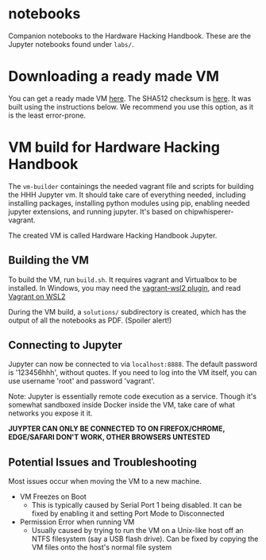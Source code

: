 # notebooks
Companion notebooks to the Hardware Hacking Handbook. These are the Jupyter notebooks found under `labs/`.

# Downloading a ready made VM
You can get a ready made VM [here](https://hardwarehackinghandbook.com/Hardware%20Hacking%20Handbook%20Jupyter.ova). The SHA512 checksum is [here](https://hardwarehackinghandbook.com/Hardware%20Hacking%20Handbook%20Jupyter.ova.sha512sum). It was built using the instructions below. We recommend you use this option, as it is the least error-prone.

# VM build for Hardware Hacking Handbook
The `vm-builder` containings the needed vagrant file and scripts for building the HHH Jupyter vm. It should take care of everything needed, including installing packages, installing python modules using pip, enabling needed jupyter extensions, and running jupyter. It's based on chipwhisperer-vagrant.

The created VM is called Hardware Hacking Handbook Jupyter.

## Building the VM
To build the VM, run `build.sh`. It requires vagrant and Virtualbox to be installed. In Windows, you may need the [vagrant-wsl2 plugin](https://stackoverflow.com/questions/65001570/connection-refused-in-vagrant-using-wsl-2), and read [Vagrant on WSL2](https://www.vagrantup.com/docs/other/wsl)

During the VM build, a `solutions/` subdirectory is created, which has the output of all the notebooks as PDF. (Spoiler alert!)

## Connecting to Jupyter
Jupyter can now be connected to via `localhost:8888`. The default password is '123456hhh', without quotes. If you need to log into the VM itself, you can use username 'root' and password 'vagrant'.

Note: Jupyter is essentially remote code execution as a service. Though it's somewhat sandboxed inside Docker inside the VM, take care of what networks you expose it it.

**JUYPTER CAN ONLY BE CONNECTED TO ON FIREFOX/CHROME, EDGE/SAFARI DON'T WORK, OTHER BROWSERS UNTESTED**
## Potential Issues and Troubleshooting
Most issues occur when moving the VM to a new machine.

* VM Freezes on Boot
    * This is typically caused by Serial Port 1 being disabled. It can be fixed by enabling it and setting Port Mode to Disconnected
* Permission Error when running VM
    * Usually caused by trying to run the VM on a Unix-like host off an NTFS filesystem (say a USB flash drive). Can be fixed by copying the VM files onto the host's normal file system
